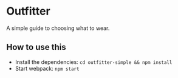 # Outfitter

A simple guide to choosing what to wear.

## How to use this

  * Install the dependencies: `cd outfitter-simple && npm install`
  * Start webpack: `npm start`

